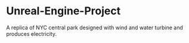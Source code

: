 # Unreal-Engine-Project
A replica of NYC central park designed with wind and water turbine and produces electricity.

